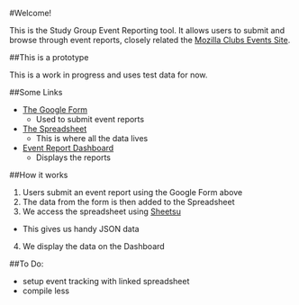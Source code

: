 #Welcome!

This is the Study Group Event Reporting tool. It allows users to submit and browse through event reports, closely related the [Mozilla Clubs Events Site](https://github.com/mozilla/clubs-events/).

##This is a prototype

This is a work in progress and uses test data for now.

##Some Links

* [The Google Form](https://goo.gl/forms/S8mA5ifjJYnPGDsC2)
  * Used to submit event reports
* [The Spreadsheet](https://docs.google.com/spreadsheets/d/1d8ec26hMX-pTQmH5vNlmprXhrin9tYjJOcsEn3_hvRI/edit?usp=sharing)
  * This is where all the data lives
* [Event Report Dashboard](http://mozillascience.github.io/studyGroupEvents/)
  * Displays the reports

##How it works

1. Users submit an event report using the Google Form above
2. The data from the form is then added to the Spreadsheet
3. We access the spreadsheet using [Sheetsu](https://sheetsu.com/)
  * This gives us handy JSON data
4. We display the data on the Dashboard


##To Do:

* setup event tracking with linked spreadsheet
* compile less
